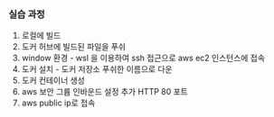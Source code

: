 ### 실습 과정

1. 로컬에 빌드
2. 도커 허브에 빌드된 파일을 푸쉬
3. window 환경 - wsl 을 이용하여 ssh 접근으로 aws ec2 인스턴스에 접속
4. 도커 설치 - 도커 저장소 푸쉬한 이름으로 다운
5. 도커 컨테이너 생성
6. aws 보안 그륩 인바운드 설정 추가 HTTP 80 포트
7. aws public ip로 접속
